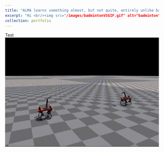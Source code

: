```yaml
---
title: "ALMA learns something almost, but not quite, entirely unlike badminton"
excerpt: "Hi <br/><img src="/images/badmintonVSGIF.gif" alt="badminton"/>"
collection: portfolio
---
```

Test
![badminton](/images/badmintonVSGIF.gif)
